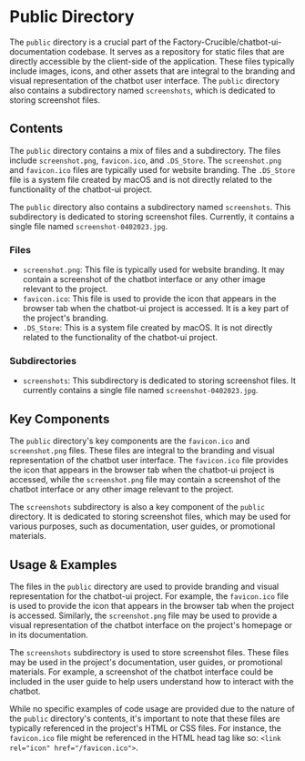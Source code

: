 
# Public Directory

The `public` directory is a crucial part of the Factory-Crucible/chatbot-ui-documentation codebase. It serves as a repository for static files that are directly accessible by the client-side of the application. These files typically include images, icons, and other assets that are integral to the branding and visual representation of the chatbot user interface. The `public` directory also contains a subdirectory named `screenshots`, which is dedicated to storing screenshot files.

## Contents

The `public` directory contains a mix of files and a subdirectory. The files include `screenshot.png`, `favicon.ico`, and `.DS_Store`. The `screenshot.png` and `favicon.ico` files are typically used for website branding. The `.DS_Store` file is a system file created by macOS and is not directly related to the functionality of the chatbot-ui project. 

The `public` directory also contains a subdirectory named `screenshots`. This subdirectory is dedicated to storing screenshot files. Currently, it contains a single file named `screenshot-0402023.jpg`.

### Files

- `screenshot.png`: This file is typically used for website branding. It may contain a screenshot of the chatbot interface or any other image relevant to the project.
- `favicon.ico`: This file is used to provide the icon that appears in the browser tab when the chatbot-ui project is accessed. It is a key part of the project's branding.
- `.DS_Store`: This is a system file created by macOS. It is not directly related to the functionality of the chatbot-ui project.

### Subdirectories

- `screenshots`: This subdirectory is dedicated to storing screenshot files. It currently contains a single file named `screenshot-0402023.jpg`.

## Key Components

The `public` directory's key components are the `favicon.ico` and `screenshot.png` files. These files are integral to the branding and visual representation of the chatbot user interface. The `favicon.ico` file provides the icon that appears in the browser tab when the chatbot-ui project is accessed, while the `screenshot.png` file may contain a screenshot of the chatbot interface or any other image relevant to the project.

The `screenshots` subdirectory is also a key component of the `public` directory. It is dedicated to storing screenshot files, which may be used for various purposes, such as documentation, user guides, or promotional materials.

## Usage & Examples

The files in the `public` directory are used to provide branding and visual representation for the chatbot-ui project. For example, the `favicon.ico` file is used to provide the icon that appears in the browser tab when the project is accessed. Similarly, the `screenshot.png` file may be used to provide a visual representation of the chatbot interface on the project's homepage or in its documentation.

The `screenshots` subdirectory is used to store screenshot files. These files may be used in the project's documentation, user guides, or promotional materials. For example, a screenshot of the chatbot interface could be included in the user guide to help users understand how to interact with the chatbot.

While no specific examples of code usage are provided due to the nature of the `public` directory's contents, it's important to note that these files are typically referenced in the project's HTML or CSS files. For instance, the `favicon.ico` file might be referenced in the HTML head tag like so: `<link rel="icon" href="/favicon.ico">`.
